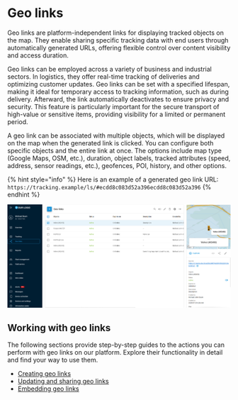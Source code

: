 # Geo links

Geo links are platform-independent links for displaying tracked objects on the map. They enable sharing specific tracking data with end users through automatically generated URLs, offering flexible control over content visibility and access duration.

Geo links can be employed across a variety of business and industrial sectors. In logistics, they offer real-time tracking of deliveries and optimizing customer updates. Geo links can be set with a specified lifespan, making it ideal for temporary access to tracking information, such as during delivery. Afterward, the link automatically deactivates to ensure privacy and security. This feature is particularly important for the secure transport of high-value or sensitive items, providing visibility for a limited or permanent period.

A geo link can be associated with multiple objects, which will be displayed on the map when the generated link is clicked. You can configure both specific objects and the entire link at once. The options include map type (Google Maps, OSM, etc.), duration, object labels, tracked attributes (speed, address, sensor readings, etc.), geofences, POI, history, and other options.

{% hint style="info" %}
Here is an example of a generated geo link URL: `https://tracking.example/ls/#ecdd8c083d52a396ecdd8c083d52a396`
{% endhint %}

![List of geo links](../attachments/{EB395344-78FF-4FD6-857B-72B0F0F621D3}-20250728-083324.png)

## Working with geo links

The following sections provide step-by-step guides to the actions you can perform with geo links on our platform. Explore their functionality in detail and find your way to use them.

* [Creating geo links](creating-geo-links.md)
* [Updating and sharing geo links](updating-and-sharing-geo-links.md)
* [Embedding geo links](embedding-geo-links.md)
